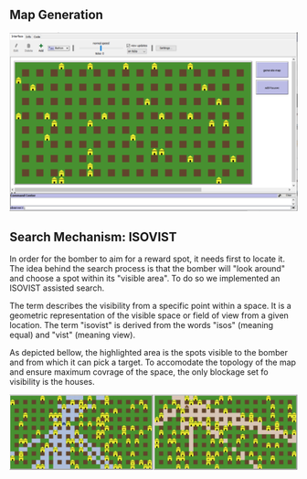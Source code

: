 ## Map Generation

<p align="center">
  <img src="../assets/images/map_n_houses.PNG">
</p>

## Search Mechanism: ISOVIST
In order for the bomber to aim for a reward spot, it needs first to locate it. The idea behind the search process is that the bomber will "look around" and choose a spot within its "visible area". To do so we implemented an ISOVIST assisted search.

The term describes the visibility from a specific point within a space. It is a geometric representation of the visible space or field of view from a given location. The term "isovist" is derived from the words "isos" (meaning equal) and "vist" (meaning view).

As depicted bellow, the highlighted area is the spots visible to the bomber and from which it can pick a target. To accomodate the topology of the map and ensure maximum covrage of the space, the only blockage set fo visibility is the houses. 

<p align="center">
  <img src="../assets/images/isovist.png">
</p>